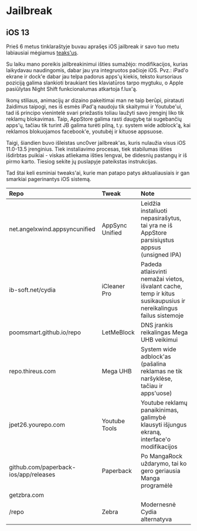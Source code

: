 # Jailbreak

## iOS 13

Prieš 6 metus tinklaraštyje buvau aprašęs iOS jailbreak ir savo tuo metu labiausiai mėgiamus [teaks'us](https://www.reanimated.lt/wiki/technologijos/it-talk/ios-jailbreakas-ir-ka-su-juo-veikti). 

Su laiku mano poreikis jailbreakinimui išties sumažėjo: modifikacijos, kurias laikydavau naudingomis, dabar jau yra integruotos pačioje iOS. Pvz.: iPad'o ekrane ir dock'e dabar jau telpa padorus apps'ų kiekis, teksto kursoriaus poziciją galima slankioti braukiant ties klaviatūros tarpo mygtuku, o Apple pasiūlytas Night Shift funkcionalumas atkartoja f.lux'ą. 

Ikonų stiliaus, animacijų ar dizaino pakeitimai man ne taip berūpi, piratauti žaidimus taipogi, nes iš esmės iPad'ą naudoju tik skaitymui ir Youtube'ui, tad iš principo vienintelė svari priežastis toliau laužyti savo įrenginį liko tik reklamų blokavimas. Taip, AppStore galima rasti daugybę tai sugebančių apps'ų, tačiau tik turint JB galima turėti pilną, t.y. system wide adblock'ą, kai reklamos blokuojamos facebook'e, youtubėj ir kituose appsuose.

Taigi, šiandien buvo išleistas unc0ver jailbreak'as, kuris nulaužia visus iOS 11.0-13.5 įrenginius. Tiek instaliavimo procesas, tiek stabilumas išties išdirbtas puikiai - viskas atliekama išties lengvai, be didesnių pastangų ir iš pirmo karto. Tiesiog sekite jų puslapyje pateikstas instrukcijas.

Tad štai keli esminiai tweaks'ai, kurie man patapo patys aktualiausiais ir gan smarkiai pagerinantys iOS sistemą.

| Repo | Tweak | Note |
| :--- | :--- | :--- |
| net.angelxwind.appsyncunified | AppSync Unified | Leidžia instaliuoti nepasirašytus, tai yra ne iš AppStore parsisiųstus appsus \(unsigned IPA\) |
| ib-soft.net/cydia | iCleaner Pro | Padeda atlaisvinti nemažai vietos, išvalant cache, temp ir kitus susikaupusius ir nereikalingus failus sistemoje |
| poomsmart.github.io/repo | LetMeBlock | DNS įrankis reikalingas Mega UHB veikimui |
| repo.thireus.com | Mega UHB | System wide adblock'as \(pašalina reklamas ne tik naršyklėse, tačiau ir apps'uose\) |
| jpet26.yourepo.com | Youtube Tools | Youtube reklamų panaikinimas, galimybė klausyti išjungus ekraną, interface'o modifikacijos |
| github.com/paperback-ios/app/releases | Paperback | Po MangaRock uždarymo, tai ko gero geriausia Manga programėlė |
| getzbra.com/repo | Zebra | Modernesnė Cydia alternatyva |


